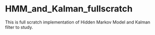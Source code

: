 # HMM_and_Kalman_fullscratch
This is full scratch implementation of Hidden Markov Model and  Kalman filter to study.
